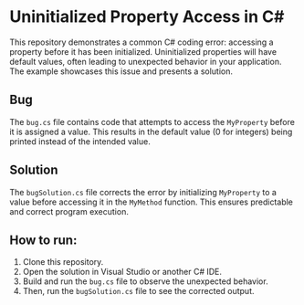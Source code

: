 # Uninitialized Property Access in C#

This repository demonstrates a common C# coding error: accessing a property before it has been initialized.  Uninitialized properties will have default values, often leading to unexpected behavior in your application.  The example showcases this issue and presents a solution.

## Bug
The `bug.cs` file contains code that attempts to access the `MyProperty` before it is assigned a value. This results in the default value (0 for integers) being printed instead of the intended value.

## Solution
The `bugSolution.cs` file corrects the error by initializing `MyProperty` to a value before accessing it in the `MyMethod` function.  This ensures predictable and correct program execution.

## How to run:
1. Clone this repository.
2. Open the solution in Visual Studio or another C# IDE.
3. Build and run the `bug.cs` file to observe the unexpected behavior.
4. Then, run the `bugSolution.cs` file to see the corrected output.
